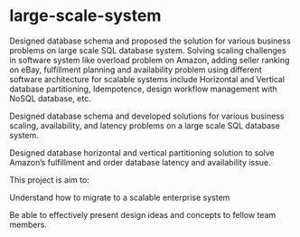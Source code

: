 # large-scale-system
Designed database schema and proposed the solution for various business problems on large scale SQL database system. Solving scaling challenges in software system like overload problem on Amazon, adding seller ranking on eBay, fulfillment planning and availability problem using different software architecture for scalable systems include Horizontal and Vertical database partitioning, Idempotence, design workflow management with NoSQL database, etc. 

Designed database schema and developed solutions for various business scaling, availability, and latency problems on a large scale SQL database system.  

Designed database horizontal and vertical partitioning solution to solve Amazon’s fulfillment and order database latency and availability issue.

This project is aim to:

Understand how to migrate to a scalable enterprise system

Be able to effectively present design ideas and concepts to fellow team members.

